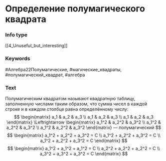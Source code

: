 # Определение полумагического квадрата
### Info type
[[4_Unuseful_but_interesting]]
### Keywords
#Алгебра22Полумагические, #магические_квадраты, #полумагический_квадрат, #алгебра
### Text
Полумагическим квадратом называют квадратную таблицу, заполненную числами таким образом, что сумма чисел в каждой строке и в каждом столбце равна определённому числу:
$$
\begin{matrix}
a_1 & a_2 & a_3 \\
a_1 & a_2 & a_3 \\
a_1 & a_2 & a_3
\end{matrix}
\Leftrightarrow
\begin{matrix}
a_1^2 & a_2^2 & a_3^2 \\
a_1^2 & a_2^2 & a_3^2 \\
a_1^2 & a_2^2 & a_3^2
\end{matrix}
— полумагический
$$
$$
\begin{matrix}
a_1^2 + a_2^2 + a_3^2 = C \\
a_1^2 + a_2^2 + a_3^2 = C \\
a_1^2 + a_2^2 + a_3^2 = C
\end{matrix}
$$
$$
\begin{matrix}
a_1^2 + a_1^2 + a_1^2 = C \\
a_2^2 + a_2^2 + a_2^2 = C \\
a_3^2 + a_3^2 + a_3^2 = C
\end{matrix}
$$